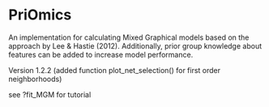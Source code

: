 # PriOmics
An implementation for calculating Mixed Graphical models based on the approach by Lee & Hastie (2012). Additionally, prior group knowledge about features can be added to increase model performance.

Version 1.2.2 (added function plot_net_selection() for first order neighborhoods)

see ?fit_MGM for tutorial

